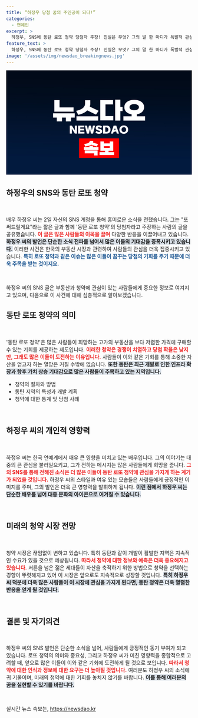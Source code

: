 ```yaml
---
title: “하정우 당첨 꿈의 주인공이 되다!”
categories:
  - 연예인
excerpt: >
  하정우, SNS에 동탄 로또 청약 당첨자 주장! 진실은 무엇? 그의 말 한 마디가 폭발적 관심을 불러일으키고 있습니다. 클릭해 확인하세요!
feature_text: >
  하정우, SNS에 동탄 로또 청약 당첨자 주장! 진실은 무엇? 그의 말 한 마디가 폭발적 관심을 불러일으키고 있습니다. 클릭해 확인하세요!
image: '/assets/img/newsdao_breakingnews.jpg'
---
```


<p><img src="/assets/img/newsdao_breakingnews.jpg" alt="flaretime 속보" /></p>

<h2 data-ke-size="size26">하정우의 SNS와 동탄 로또 청약</h2>

<p data-ke-size="size16">&nbsp;</p>

<p>배우 하정우 씨는 2일 자신의 SNS 계정을 통해 흥미로운 소식을 전했습니다. 그는 "또 써드릴게요"라는 짧은 글과 함께 '동탄 로또 청약'의 당첨자라고 주장하는 사람의 글을 공유했습니다. <b><span style="color: #ee2323;">이 글은 많은 사람들의 이목을 끌며</span></b> 다양한 반응을 이끌어내고 있습니다. <b><span style="background-color: #21538527;">하정우 씨의 발언은 단순한 소식 전파를 넘어서 많은 이들의 기대감을 증폭시키고 있습니다.</span></b> 이러한 사건은 한국의 부동산 시장과 관련하여 사람들의 관심을 더욱 집중시키고 있습니다. <b><span style="color: #1a5490;">특히 로또 청약과 같은 이슈는 많은 이들이 꿈꾸는 당첨의 기회를 주기 때문에 더욱 주목을 받는 것이지요.</span></b></p>

<p data-ke-size="size16">&nbsp;</p>

<p>하정우 씨의 SNS 글은 부동산과 청약에 관심이 있는 사람들에게 중요한 정보로 여겨지고 있으며, 다음으로 이 사건에 대해 심층적으로 알아보겠습니다.</p>

<h2 data-ke-size="size26">동탄 로또 청약의 의미</h2>

<p data-ke-size="size16">&nbsp;</p>

<p>'동탄 로또 청약'은 많은 사람들이 희망하는 고가의 부동산을 보다 저렴한 가격에 구매할 수 있는 기회를 제공하는 제도입니다. <b><span style="color: #ee2323;">이러한 청약은 경쟁이 치열하고 당첨 확율은 낮지만, 그래도 많은 이들이 도전하는 이유입니다.</span></b> 사람들이 이와 같은 기회를 통해 소중한 자산을 얻고자 하는 열망은 커질 수밖에 없습니다. <b><span style="background-color: #21538527;">또한 동탄은 최근 개발로 인한 인프라 확장과 향후 가치 상승 기대감으로 많은 사람들이 주목하고 있는 지역입니다.</span></b></p>

<ul>
    <li>청약의 절차와 방법</li>
    <li>동탄 지역의 특성과 개발 계획</li>
    <li>청약에 대한 통계 및 당첨 사례</li>
</ul>

<p data-ke-size="size16">&nbsp;</p>

<h2 data-ke-size="size26">하정우 씨의 개인적 영향력</h2>

<p data-ke-size="size16">&nbsp;</p>

<p>하정우 씨는 한국 연예계에서 매우 큰 영향을 미치고 있는 배우입니다. 그의 이야기는 대중의 큰 관심을 불러일으키고, 그가 전하는 메시지는 많은 사람들에게 희망을 줍니다. <b><span style="color: #ee2323;">그의 SNS를 통해 전해진 소식은 더 많은 이들이 동탄 로또 청약에 관심을 가지게 하는 계기가 되었을 것입니다.</span></b> 하정우 씨의 스타일과 여유 있는 모습들은 사람들에게 긍정적인 이미지를 주며, 그의 발언은 더욱 큰 영향력을 발휘하게 됩니다. <b><span style="background-color: #21538527;">이런 점에서 하정우 씨는 단순한 배우를 넘어 대중 문화의 아이콘으로 여겨질 수 있습니다.</span></b></p>

<p data-ke-size="size16">&nbsp;</p>

<h2 data-ke-size="size26">미래의 청약 시장 전망</h2>

<p data-ke-size="size16">&nbsp;</p>

<p>청약 시장은 끊임없이 변하고 있습니다. 특히 동탄과 같이 개발이 활발한 지역은 지속적인 수요가 있을 것으로 예상됩니다. <b><span style="color: #ee2323;">따라서 청약에 대한 정보와 예측은 더욱 중요해지고 있습니다.</span></b> 서른을 넘은 젊은 세대들이 자산을 축적하기 위한 방법으로 청약을 선택하는 경향이 뚜렷해지고 있어 이 시장은 앞으로도 지속적으로 성장할 것입니다. <b><span style="background-color: #21538527;">특히 하정우 씨 덕분에 더욱 많은 사람들이 이 시장에 관심을 가지게 된다면, 동탄 청약은 더욱 열렬한 반응을 얻게 될 것입니다.</span></b></p>

<p data-ke-size="size16">&nbsp;</p>

<h2 data-ke-size="size26">결론 및 자기의견</h2>

<p data-ke-size="size16">&nbsp;</p>

<p>하정우 씨의 SNS 발언은 단순한 소식을 넘어, 사람들에게 긍정적인 동기 부여가 되고 있습니다. 로또 청약의 의미와 중요성, 그리고 하정우 씨가 미친 영향력을 종합적으로 고려할 때, 앞으로 많은 이들이 이와 같은 기회에 도전하게 될 것으로 보입니다. <b><span style="color: #ee2323;">따라서 청약에 대한 인식과 정보에 대한 요구는 더 높아질 것입니다.</span></b> 여러분도 하정우 씨의 소식에 귀 기울이며, 미래의 청약에 대한 기회를 놓치지 않기를 바랍니다. <b><span style="background-color: #21538527;">이를 통해 여러분의 꿈을 실현할 수 있기를 바랍니다.</span></b></p>

<p data-ke-size="size16">&nbsp;</p>
실시간 뉴스 속보는, <a href="https://newsdao.kr" rel="dofollow">https://newsdao.kr</a>


